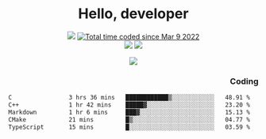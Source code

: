 # <div align='center' >Hello, developer</div>

<div align='center'>
  <a ><img src="https://img.shields.io/badge/dynamic/json?url=https%3A%2F%2Fapi.swo.moe%2Fstats%2Fgithub%2FFree-Aaron-Li&query=count&color=181717&label=GitHub&labelColor=282c34&logo=github&suffix=+follows&cacheSeconds=3600"></a>
  <a href="https://wakatime.com/@fe40087f-8eae-48dc-9950-ad0633db1591"><img src="https://wakatime.com/badge/user/fe40087f-8eae-48dc-9950-ad0633db1591.svg" alt="Total time coded since Mar 9 2022" /></a>
</div>
<div align='center'>
  <a><img src="https://img.shields.io/badge/Rookie-blue?style=plastic&logo=c&logoColor=blue&labelColor=7a6d56"></a>
  <a><img src="https://img.shields.io/badge/Rookie-blue?style=plastic&logo=c%2B%2B&logoColor=blue&labelColor=7a6d56"></a> 
</div>

<p align="center">
  <img src="https://readme-typing-svg.demolab.com/?lines=你好!+开发者;Hello!+ developer&font=Fira%20Code&center=true&width=380&height=50&duration=4000&pause=1000">
</p>


<div align='right'>
  <h3>Coding</h3>
</div>

<!--START_SECTION:waka-->

```txt
C                3 hrs 36 mins   ████████████▒░░░░░░░░░░░░   48.91 %
C++              1 hr 42 mins    █████▓░░░░░░░░░░░░░░░░░░░   23.20 %
Markdown         1 hr 6 mins     ███▓░░░░░░░░░░░░░░░░░░░░░   15.13 %
CMake            21 mins         █▒░░░░░░░░░░░░░░░░░░░░░░░   04.77 %
TypeScript       15 mins         █░░░░░░░░░░░░░░░░░░░░░░░░   03.59 %
```

<!--END_SECTION:waka-->




